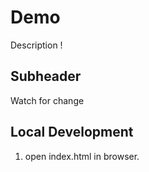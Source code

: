 # Demo

Description !

## Subheader

Watch for change

## Local Development
1. open index.html in browser.

